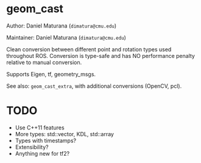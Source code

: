 # geom_cast

Author: Daniel Maturana (`dimatura@cmu.edu`)

Maintainer: Daniel Maturana (`dimatura@cmu.edu`)

Clean conversion between different point and rotation types used throughout ROS.
Conversion is type-safe and has NO performance penalty relative to manual conversion.

Supports Eigen, tf, geometry_msgs.

See also: `geom_cast_extra`, with additional conversions (OpenCV, pcl).



# TODO

- Use C++11 features
- More types: std::vector, KDL, std::array
- Types with timestamps?
- Extensibility?
- Anything new for tf2?
